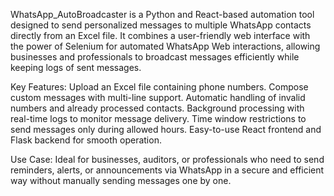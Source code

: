 WhatsApp_AutoBroadcaster is a Python and React-based automation tool designed to send personalized messages to multiple WhatsApp contacts directly from an Excel file. It combines a user-friendly web interface with the power of Selenium for automated WhatsApp Web interactions, allowing businesses and professionals to broadcast messages efficiently while keeping logs of sent messages.

Key Features:
Upload an Excel file containing phone numbers.
Compose custom messages with multi-line support.
Automatic handling of invalid numbers and already processed contacts.
Background processing with real-time logs to monitor message delivery.
Time window restrictions to send messages only during allowed hours.
Easy-to-use React frontend and Flask backend for smooth operation.

Use Case:
Ideal for businesses, auditors, or professionals who need to send reminders, alerts, or announcements via WhatsApp in a secure and efficient way without manually sending messages one by one.
